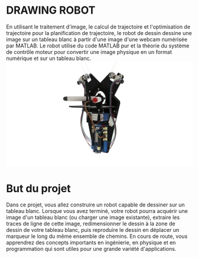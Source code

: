 # DRAWING ROBOT
En utilisant le traitement d'image, le calcul de trajectoire et l'optimisation de trajectoire pour la planification de trajectoire, le robot de dessin dessine une image sur un tableau blanc à partir d'une image d'une webcam numérisée par MATLAB. Le robot utilise du code MATLAB pur et la théorie du système de contrôle moteur pour convertir une image physique en un format numérique et sur un tableau blanc.
![Drawing](../Assets/drawing_robot.png)

# But du projet
Dans ce projet, vous allez construire un robot capable de dessiner sur un tableau blanc. Lorsque vous avez terminé, votre robot pourra acquérir une image d'un tableau blanc (ou charger une image existante), extraire les traces de ligne de cette image, redimensionner le dessin à la zone de dessin de votre tableau blanc, puis reproduire le dessin en déplacer un marqueur le long du même ensemble de chemins. En cours de route, vous apprendrez des concepts importants en ingénierie, en physique et en programmation qui sont utiles pour une grande variété d'applications.
